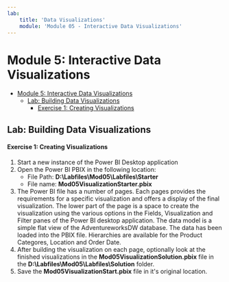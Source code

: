 ```yaml
---
lab:
    title: 'Data Visualizations'
    module: 'Module 05 - Interactive Data Visualizations'
---
```

# Module 5: Interactive Data Visualizations

- [Module 5: Interactive Data Visualizations](#module-5-interactive-data-visualizations)
  - [Lab: Building Data Visualizations](#lab-building-data-visualizations)
    - [Exercise 1: Creating Visualizations](#exercise-1-creating-visualizations)


## Lab: Building Data Visualizations

#### Exercise 1: Creating Visualizations

1. Start a new instance of the Power BI Desktop application
1. Open the Power BI PBIX in the following location:
    - File Path: **D:\\Labfiles\\Mod05\\Labfiles\Starter**
    - File name: **Mod05VisualizationStarter.pbix**
1. The Power BI file has a number of pages.  Each pages provides the requirements for a specific visualization and offers a display of the final visualization.  The lower part of the page is a space to create the visualization using the various options in the Fields, Visualization and Filter panes of the Power BI desktop application.  The data model is a simple flat view of the AdventureworksDW database.  The data has been loaded into the PBIX file.  Hierarchies are available for the Product Categores, Location and Order Date.  
1. After building the visualization on each page, optionally look at the finished visualizations in the **Mod05VisualizationSolution.pbix** file in the **D:\\Labfiles\\Mod05\\Labfiles\\Solution** folder.
1. Save the **Mod05VisualizationStart.pbix** file in it's original location.

